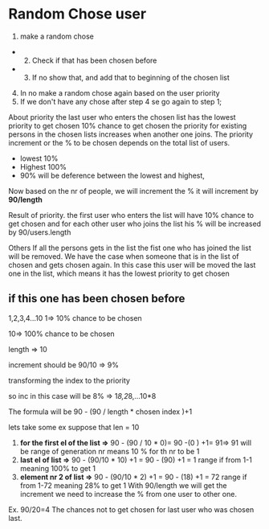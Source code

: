 # Random Chose user

1. make a random chose
  - 2. Check if that has been chosen before
  - 3. If no show that, and add that to beginning of the chosen list
4. In no make a random chose again based on the user priority
4. If we don't have any chose after step 4 se go again to step 1;


About priority
  the last user who enters the chosen list has the lowest priority to get chosen
          10% chance to get chosen
 the priority for existing persons in the chosen lists increases when another one joins.
The priority increment or the % to be chosen depends on the total list of users.
 - lowest 10%
 - Highest 100%
 - 90% will be deference between the lowest and highest, 
 
Now based on the nr of people, we will increment the % it will increment by **90/length**

Result of priority.
the first user who enters the list will have 10% chance to get chosen and for each other user who
joins the list his % will be increased by 90/users.length


Others
      If all the persons gets in the list the fist one who has joined the list will be removed.
 We have the case when someone that is in the list of chosen and gets chosen again.
 In this case this user will be moved the last one in the list, which means it has the lowest priority to get chosen

##  if this one has been chosen before
1,2,3,4...10
1=> 10% chance to be chosen

10=> 100% chance to be chosen

length => 10

increment should be 90/10 => 9%

transforming the index to the priority

so inc in this case will be 8% => 1*8,2*8,...10*8

 The formula will be 90 - (90 / length * chosen index )+1

lets take some ex suppose that len = 10
  1. **for the first el of the list =>** 90 - (90 / 10 * 0)= 90 -(0 ) +1= 91=> 91 will be range of generation nr means 10 % for th nr to be 1
  2. **last el of list =>** 90 - (90/10 * 10) +1 = 90 - (90) +1 = 1 range if from 1-1 meaning 100% to get 1
  3. **element nr 2 of list =>** 90 - (90/10 * 2) +1 = 90 - (18) +1 = 72 range if from 1-72 meaning 28% to get 1
 With 90/length we will get the increment we need to increase the % from one user to other one. 

Ex. 90/20=4 The chances not to get chosen for last user who was chosen last.

